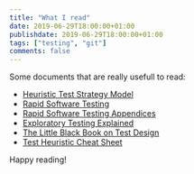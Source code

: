 ```yaml
---
title: "What I read"
date: 2019-06-29T18:00:00+01:00
publishdate: 2019-06-29T18:00:00+01:00
tags: ["testing", "git"]
comments: false
---
```


Some documents that are really usefull to read:

  * [Heuristic Test Strategy Model](http://www.satisfice.com/tools/htsm.pdf)
  * [Rapid Software Testing](http://www.satisfice.com/rst.pdf)
  * [Rapid Software Testing Appendices](http://www.satisfice.com/rst-appendices.pdf)
  * [Exploratory Testing Explained](http://www.satisfice.com/articles/et-article.pdf)
  * [The Little Black Book on Test Design](http://www.thetesteye.com/papers/TheLittleBlackBookOnTestDesign.pdf)
  * [Test Heuristic Cheat Sheet](http://testobsessed.com/wp-content/uploads/2011/04/testheuristicscheatsheetv1.pdf)

Happy reading!